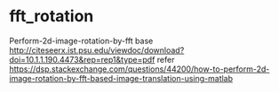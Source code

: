 # fft_rotation
Perform-2d-image-rotation-by-fft
base http://citeseerx.ist.psu.edu/viewdoc/download?doi=10.1.1.190.4473&rep=rep1&type=pdf
refer https://dsp.stackexchange.com/questions/44200/how-to-perform-2d-image-rotation-by-fft-based-image-translation-using-matlab
